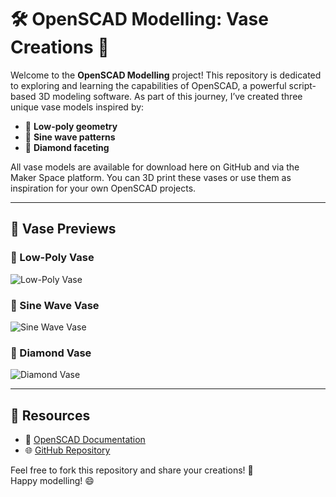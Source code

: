 # 🛠️ OpenSCAD Modelling: Vase Creations 🏺

Welcome to the **OpenSCAD Modelling** project! This repository is dedicated to exploring and learning the capabilities of OpenSCAD, a powerful script-based 3D modeling software. As part of this journey, I’ve created three unique vase models inspired by:

- 🔺 **Low-poly geometry**  
- 🌊 **Sine wave patterns**  
- 💎 **Diamond faceting**  

All vase models are available for download here on GitHub and via the Maker Space platform. You can 3D print these vases or use them as inspiration for your own OpenSCAD projects.

---

## 🌟 Vase Previews

### 🔺 Low-Poly Vase
![Low-Poly Vase](https://github.com/user-attachments/assets/cb14e240-343c-49cc-9e9e-99eba6483535)


### 🌊 Sine Wave Vase
![Sine Wave Vase](https://github.com/user-attachments/assets/46dc22b5-7dcf-4cb6-bf94-a3977d652adb)

### 💎 Diamond Vase
![Diamond Vase](https://github.com/user-attachments/assets/2314ba73-99d1-4261-9096-ece82e0d71f2)


---
## 🔗 Resources

- 📖 [OpenSCAD Documentation](https://openscad.org/documentation.html)  
- 🌐 [GitHub Repository](https://github.com/iambodha/OpenScad-Modelling)  

Feel free to fork this repository and share your creations! 🚀  
Happy modelling! 😄  
